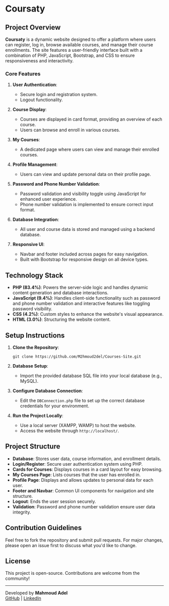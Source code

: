 # Coursaty

## Project Overview

**Coursaty** is a dynamic website designed to offer a platform where users can register, log in, browse available courses, and manage their course enrollments. The site features a user-friendly interface built with a combination of PHP, JavaScript, Bootstrap, and CSS to ensure responsiveness and interactivity.

### Core Features
1. **User Authentication**: 
   - Secure login and registration system.
   - Logout functionality.
   
2. **Course Display**:
   - Courses are displayed in card format, providing an overview of each course.
   - Users can browse and enroll in various courses.
   
3. **My Courses**:
   - A dedicated page where users can view and manage their enrolled courses.
   
4. **Profile Management**:
   - Users can view and update personal data on their profile page.
   
5. **Password and Phone Number Validation**:
   - Password validation and visibility toggle using JavaScript for enhanced user experience.
   - Phone number validation is implemented to ensure correct input format.
   
6. **Database Integration**:
   - All user and course data is stored and managed using a backend database.
   
7. **Responsive UI**:
   - Navbar and footer included across pages for easy navigation.
   - Built with Bootstrap for responsive design on all device types.

## Technology Stack
- **PHP (83.4%)**: Powers the server-side logic and handles dynamic content generation and database interactions.
- **JavaScript (9.4%)**: Handles client-side functionality such as password and phone number validation and interactive features like toggling password visibility.
- **CSS (4.2%)**: Custom styles to enhance the website's visual appearance.
- **HTML (3.0%)**: Structuring the website content.

## Setup Instructions

1. **Clone the Repository**:
   ```
   git clone https://github.com/M2hmoud2del/Courses-Site.git
   ```
2. **Database Setup**:
   - Import the provided database SQL file into your local database (e.g., MySQL).
   
3. **Configure Database Connection**:
   - Edit the `DBConnection.php` file to set up the correct database credentials for your environment.

4. **Run the Project Locally**:
   - Use a local server (XAMPP, WAMP) to host the website.
   - Access the website through `http://localhost/`.

## Project Structure

- **Database**: Stores user data, course information, and enrollment details.
- **Login/Register**: Secure user authentication system using PHP.
- **Cards for Courses**: Displays courses in a card layout for easy browsing.
- **My Courses Page**: Lists courses that the user has enrolled in.
- **Profile Page**: Displays and allows updates to personal data for each user.
- **Footer and Navbar**: Common UI components for navigation and site structure.
- **Logout**: Ends the user session securely.
- **Validation**: Password and phone number validation ensure user data integrity.

## Contribution Guidelines
Feel free to fork the repository and submit pull requests. For major changes, please open an issue first to discuss what you'd like to change.

## License
This project is open-source. Contributions are welcome from the community!

---

Developed by **Mahmoud Adel**  
[GitHub](https://github.com/M2hmoud2del) | [LinkedIn](https://www.linkedin.com/in/mahmoud-adel-975026127/)
